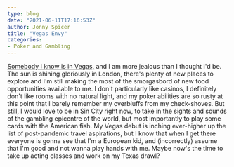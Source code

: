 ```yaml
---
type: blog
date: "2021-06-11T17:16:53Z"
author: Jonny Spicer
title: "Vegas Envy"
categories:
- Poker and Gambling
---
```

[Somebody I know is in Vegas,](https://tedslocum.com/daily/2021/06/10/At-The-Tables) and I am more jealous than I thought I'd be. The sun is shining gloriously in London, there's plenty
of new places to explore and I'm still making the most of the smorgasbord of new food opportunities available to me. I don't particularly like casinos, I definitely don't like rooms with
no natural light, and my poker abilities are so rusty at this point that I barely remember my overbluffs from my check-shoves. But still, I would love to be in Sin City right now, to take
in the sights and sounds of the gambling epicentre of the world, but most importantly to play some cards with the American fish. My Vegas debut is inching ever-higher up the list of
post-pandemic travel aspirations, but I know that when I get there everyone is gonna see that I'm a European kid, and (incorrectly) assume that I'm good and not wanna play hands with me.
Maybe now's the time to take up acting classes and work on my Texas drawl?
